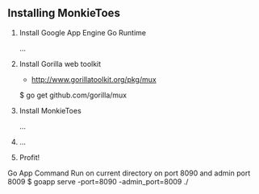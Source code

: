 Installing MonkieToes
---------------------
 
1) Install Google App Engine Go Runtime

	...

2) Install Gorilla web toolkit 
	- http://www.gorillatoolkit.org/pkg/mux

	$ go get github.com/gorilla/mux

3) Install MonkieToes

	...

4)  ...

5) Profit!



Go App Command
Run on current directory on port 8090 and admin port 8009
$ goapp serve -port=8090 -admin_port=8009 ./